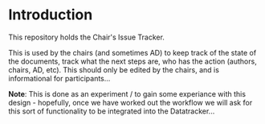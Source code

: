 # Introduction

This repository holds the Chair's Issue Tracker.

This is used by the chairs (and sometimes AD) to keep track of the state of the documents, track what the next steps are, who has the action (authors, chairs, AD, etc).
This should only be edited by the chairs, and is informational for participants...

**Note**: This is done as an experiment / to gain some experiance with this design - hopefully, once we have worked out the workflow we will ask for this sort of functionality to be integrated into the Datatracker...
